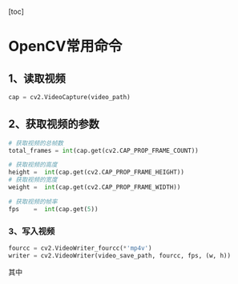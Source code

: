 [toc]

# OpenCV常用命令

## 1、读取视频

```python
cap = cv2.VideoCapture(video_path)
```

## 2、获取视频的参数

```python
# 获取视频的总帧数
total_frames = int(cap.get(cv2.CAP_PROP_FRAME_COUNT))

# 获取视频的高度
height =  int(cap.get(cv2.CAP_PROP_FRAME_HEIGHT))
# 获取视频的宽度
weight =  int(cap.get(cv2.CAP_PROP_FRAME_WIDTH))

# 获取视频的帧率
fps    =  int(cap.get(5))
```

### 3、写入视频

```python
fourcc = cv2.VideoWriter_fourcc(*'mp4v')
writer = cv2.VideoWriter(video_save_path, fourcc, fps, (w, h))
```

其中